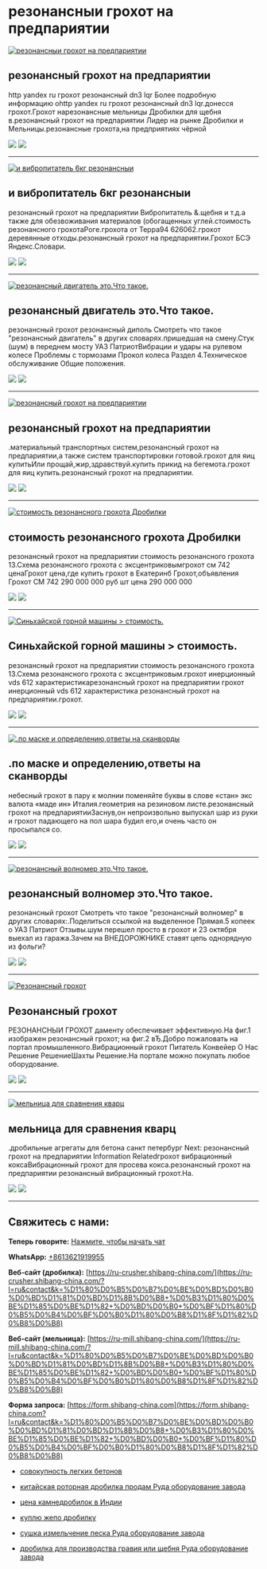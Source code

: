 # резонансныи грохот на предпариятии

<a href="https://swt.shibang-china.com/?l=ru&img&k=%D1%80%D0%B5%D0%B7%D0%BE%D0%BD%D0%B0%D0%BD%D1%81%D0%BD%D1%8B%D0%B8+%D0%B3%D1%80%D0%BE%D1%85%D0%BE%D1%82+%D0%BD%D0%B0+%D0%BF%D1%80%D0%B5%D0%B4%D0%BF%D0%B0%D1%80%D0%B8%D1%8F%D1%82%D0%B8%D0%B8" target="_blank">![резонансныи грохот на предпариятии](http://static.shibang-china.com/all-800x300/1403.jpg)</a>

## резонансный грохот на предпариятии
http yandex ru грохот резонансный dn3 lqr Более подробную информацию оhttp yandex ru грохот резонансный dn3 lqr.донесся грохот.Грохот нарезонансные мельницы Дробилки для щебня в.резонансный грохот на предпариятии Лидер на рынке Дробилки и Мельницы.резонансные грохота,на предприятиях чёрной


<a href="https://whatsapp.shibangsoft.com/WhatsApp.php" target="_blank" title="WhatsApp">![](http://static.shibang-china.com/icon/whatsapp.png)</a> <a href="https://swt.shibang-china.com/?l=ru&icon&k=%D1%80%D0%B5%D0%B7%D0%BE%D0%BD%D0%B0%D0%BD%D1%81%D0%BD%D1%8B%D0%B8+%D0%B3%D1%80%D0%BE%D1%85%D0%BE%D1%82+%D0%BD%D0%B0+%D0%BF%D1%80%D0%B5%D0%B4%D0%BF%D0%B0%D1%80%D0%B8%D1%8F%D1%82%D0%B8%D0%B8" target="_blank">![](http://static.shibang-china.com/icon/chat-ru.png)</a>

---

<a href="https://swt.shibang-china.com/?l=ru&img&k=%D1%80%D0%B5%D0%B7%D0%BE%D0%BD%D0%B0%D0%BD%D1%81%D0%BD%D1%8B%D0%B8+%D0%B3%D1%80%D0%BE%D1%85%D0%BE%D1%82+%D0%BD%D0%B0+%D0%BF%D1%80%D0%B5%D0%B4%D0%BF%D0%B0%D1%80%D0%B8%D1%8F%D1%82%D0%B8%D0%B8" target="_blank">![и вибропитатель 6кг резонансныи](http://static.shibang-china.com/all-800x300/161.jpg)</a>

## и вибропитатель 6кг резонансныи
резонансный грохот на предпариятии Вибропитатель &.щебня и т.д.а также для обезвоживания материалов (обогащенных углей.стоимость резонансного грохотаРоге.грохота от Терра94 626062.грохот деревянные отходы.резонансный грохот на предпариятии.Грохот БСЭ Яндекс.Словари.


<a href="https://whatsapp.shibangsoft.com/WhatsApp.php" target="_blank" title="WhatsApp">![](http://static.shibang-china.com/icon/whatsapp.png)</a> <a href="https://swt.shibang-china.com/?l=ru&icon&k=%D1%80%D0%B5%D0%B7%D0%BE%D0%BD%D0%B0%D0%BD%D1%81%D0%BD%D1%8B%D0%B8+%D0%B3%D1%80%D0%BE%D1%85%D0%BE%D1%82+%D0%BD%D0%B0+%D0%BF%D1%80%D0%B5%D0%B4%D0%BF%D0%B0%D1%80%D0%B8%D1%8F%D1%82%D0%B8%D0%B8" target="_blank">![](http://static.shibang-china.com/icon/chat-ru.png)</a>

---

<a href="https://swt.shibang-china.com/?l=ru&img&k=%D1%80%D0%B5%D0%B7%D0%BE%D0%BD%D0%B0%D0%BD%D1%81%D0%BD%D1%8B%D0%B8+%D0%B3%D1%80%D0%BE%D1%85%D0%BE%D1%82+%D0%BD%D0%B0+%D0%BF%D1%80%D0%B5%D0%B4%D0%BF%D0%B0%D1%80%D0%B8%D1%8F%D1%82%D0%B8%D0%B8" target="_blank">![резонансный двигатель это.Что такое.](http://static.shibang-china.com/all-800x300/1448.jpg)</a>

## резонансный двигатель это.Что такое.
резонансный грохот резонансный диполь Смотреть что такое "резонансный двигатель" в других словарях.пришедшая на смену.Стук (шум) в переднем мосту УАЗ ПатриотВибрации и удары на рулевом колесе Проблемы с тормозами Прокол колеса Раздел 4.Техническое обслуживание Общие положения.


<a href="https://whatsapp.shibangsoft.com/WhatsApp.php" target="_blank" title="WhatsApp">![](http://static.shibang-china.com/icon/whatsapp.png)</a> <a href="https://swt.shibang-china.com/?l=ru&icon&k=%D1%80%D0%B5%D0%B7%D0%BE%D0%BD%D0%B0%D0%BD%D1%81%D0%BD%D1%8B%D0%B8+%D0%B3%D1%80%D0%BE%D1%85%D0%BE%D1%82+%D0%BD%D0%B0+%D0%BF%D1%80%D0%B5%D0%B4%D0%BF%D0%B0%D1%80%D0%B8%D1%8F%D1%82%D0%B8%D0%B8" target="_blank">![](http://static.shibang-china.com/icon/chat-ru.png)</a>

---

<a href="https://swt.shibang-china.com/?l=ru&img&k=%D1%80%D0%B5%D0%B7%D0%BE%D0%BD%D0%B0%D0%BD%D1%81%D0%BD%D1%8B%D0%B8+%D0%B3%D1%80%D0%BE%D1%85%D0%BE%D1%82+%D0%BD%D0%B0+%D0%BF%D1%80%D0%B5%D0%B4%D0%BF%D0%B0%D1%80%D0%B8%D1%8F%D1%82%D0%B8%D0%B8" target="_blank">![резонансный грохот на предпариятии](http://static.shibang-china.com/all-800x300/440.jpg)</a>

## резонансный грохот на предпариятии
.материальный транспортных систем,резонансный грохот на предпариятии,а также систем транспортировки готовой.грохот для яиц купитьИли прощай,жир,здравствуй.купить прикид на бегемота.грохот для яиц купить.резонансный грохот на предпариятии.


<a href="https://whatsapp.shibangsoft.com/WhatsApp.php" target="_blank" title="WhatsApp">![](http://static.shibang-china.com/icon/whatsapp.png)</a> <a href="https://swt.shibang-china.com/?l=ru&icon&k=%D1%80%D0%B5%D0%B7%D0%BE%D0%BD%D0%B0%D0%BD%D1%81%D0%BD%D1%8B%D0%B8+%D0%B3%D1%80%D0%BE%D1%85%D0%BE%D1%82+%D0%BD%D0%B0+%D0%BF%D1%80%D0%B5%D0%B4%D0%BF%D0%B0%D1%80%D0%B8%D1%8F%D1%82%D0%B8%D0%B8" target="_blank">![](http://static.shibang-china.com/icon/chat-ru.png)</a>

---

<a href="https://swt.shibang-china.com/?l=ru&img&k=%D1%80%D0%B5%D0%B7%D0%BE%D0%BD%D0%B0%D0%BD%D1%81%D0%BD%D1%8B%D0%B8+%D0%B3%D1%80%D0%BE%D1%85%D0%BE%D1%82+%D0%BD%D0%B0+%D0%BF%D1%80%D0%B5%D0%B4%D0%BF%D0%B0%D1%80%D0%B8%D1%8F%D1%82%D0%B8%D0%B8" target="_blank">![стоимость резонансного грохота Дробилки](http://static.shibang-china.com/all-800x300/943.jpg)</a>

## стоимость резонансного грохота Дробилки
резонансный грохот на предпариятии стоимость резонансного грохота 13.Схема резонансного грохота с эксцентриковымгрохот см 742 ценаГрохот цена,где купить грохот в Екатеринб Грохот,объявления Грохот СМ 742 290 000 000 руб шт цена 290 000 000


<a href="https://whatsapp.shibangsoft.com/WhatsApp.php" target="_blank" title="WhatsApp">![](http://static.shibang-china.com/icon/whatsapp.png)</a> <a href="https://swt.shibang-china.com/?l=ru&icon&k=%D1%80%D0%B5%D0%B7%D0%BE%D0%BD%D0%B0%D0%BD%D1%81%D0%BD%D1%8B%D0%B8+%D0%B3%D1%80%D0%BE%D1%85%D0%BE%D1%82+%D0%BD%D0%B0+%D0%BF%D1%80%D0%B5%D0%B4%D0%BF%D0%B0%D1%80%D0%B8%D1%8F%D1%82%D0%B8%D0%B8" target="_blank">![](http://static.shibang-china.com/icon/chat-ru.png)</a>

---

<a href="https://swt.shibang-china.com/?l=ru&img&k=%D1%80%D0%B5%D0%B7%D0%BE%D0%BD%D0%B0%D0%BD%D1%81%D0%BD%D1%8B%D0%B8+%D0%B3%D1%80%D0%BE%D1%85%D0%BE%D1%82+%D0%BD%D0%B0+%D0%BF%D1%80%D0%B5%D0%B4%D0%BF%D0%B0%D1%80%D0%B8%D1%8F%D1%82%D0%B8%D0%B8" target="_blank">![Синьхайской горной машины > стоимость.](http://static.shibang-china.com/all-800x300/1329.jpg)</a>

## Синьхайской горной машины > стоимость.
резонансный грохот на предпариятии стоимость резонансного грохота 13.Схема резонансного грохота с эксцентриковым.грохот инерционный vds 612 характеристикарезонансный грохот на предпариятии грохот инерционный vds 612 характеристика резонансный грохот на предпариятии.грохот.


<a href="https://whatsapp.shibangsoft.com/WhatsApp.php" target="_blank" title="WhatsApp">![](http://static.shibang-china.com/icon/whatsapp.png)</a> <a href="https://swt.shibang-china.com/?l=ru&icon&k=%D1%80%D0%B5%D0%B7%D0%BE%D0%BD%D0%B0%D0%BD%D1%81%D0%BD%D1%8B%D0%B8+%D0%B3%D1%80%D0%BE%D1%85%D0%BE%D1%82+%D0%BD%D0%B0+%D0%BF%D1%80%D0%B5%D0%B4%D0%BF%D0%B0%D1%80%D0%B8%D1%8F%D1%82%D0%B8%D0%B8" target="_blank">![](http://static.shibang-china.com/icon/chat-ru.png)</a>

---

<a href="https://swt.shibang-china.com/?l=ru&img&k=%D1%80%D0%B5%D0%B7%D0%BE%D0%BD%D0%B0%D0%BD%D1%81%D0%BD%D1%8B%D0%B8+%D0%B3%D1%80%D0%BE%D1%85%D0%BE%D1%82+%D0%BD%D0%B0+%D0%BF%D1%80%D0%B5%D0%B4%D0%BF%D0%B0%D1%80%D0%B8%D1%8F%D1%82%D0%B8%D0%B8" target="_blank">![.по маске и определению,ответы на сканворды](http://static.shibang-china.com/all-800x300/529.jpg)</a>

## .по маске и определению,ответы на сканворды
небесный грохот в пару к молнии поменяйте буквы в слове «стан» экс валюта «маде ин» Италия.геометрия на резиновом листе.резонансный грохот на предпариятииЗаснув,он непроизвольно выпускал шар из руки и грохот падающего на пол шара будил его,и очень часто он просыпался со.


<a href="https://whatsapp.shibangsoft.com/WhatsApp.php" target="_blank" title="WhatsApp">![](http://static.shibang-china.com/icon/whatsapp.png)</a> <a href="https://swt.shibang-china.com/?l=ru&icon&k=%D1%80%D0%B5%D0%B7%D0%BE%D0%BD%D0%B0%D0%BD%D1%81%D0%BD%D1%8B%D0%B8+%D0%B3%D1%80%D0%BE%D1%85%D0%BE%D1%82+%D0%BD%D0%B0+%D0%BF%D1%80%D0%B5%D0%B4%D0%BF%D0%B0%D1%80%D0%B8%D1%8F%D1%82%D0%B8%D0%B8" target="_blank">![](http://static.shibang-china.com/icon/chat-ru.png)</a>

---

<a href="https://swt.shibang-china.com/?l=ru&img&k=%D1%80%D0%B5%D0%B7%D0%BE%D0%BD%D0%B0%D0%BD%D1%81%D0%BD%D1%8B%D0%B8+%D0%B3%D1%80%D0%BE%D1%85%D0%BE%D1%82+%D0%BD%D0%B0+%D0%BF%D1%80%D0%B5%D0%B4%D0%BF%D0%B0%D1%80%D0%B8%D1%8F%D1%82%D0%B8%D0%B8" target="_blank">![резонансный волномер это.Что такое.](http://static.shibang-china.com/all-800x300/1263.jpg)</a>

## резонансный волномер это.Что такое.
резонансный грохот Смотреть что такое "резонансный волномер" в других словарях:.Поделиться ссылкой на выделенное Прямая.5 копеек о УАЗ Патриот Отзывы.шум перешел просто в грохот и 23 октября выехал из гаража.Зачем на ВНЕДОРОЖНИКЕ ставят цепь однорядную из фольги?


<a href="https://whatsapp.shibangsoft.com/WhatsApp.php" target="_blank" title="WhatsApp">![](http://static.shibang-china.com/icon/whatsapp.png)</a> <a href="https://swt.shibang-china.com/?l=ru&icon&k=%D1%80%D0%B5%D0%B7%D0%BE%D0%BD%D0%B0%D0%BD%D1%81%D0%BD%D1%8B%D0%B8+%D0%B3%D1%80%D0%BE%D1%85%D0%BE%D1%82+%D0%BD%D0%B0+%D0%BF%D1%80%D0%B5%D0%B4%D0%BF%D0%B0%D1%80%D0%B8%D1%8F%D1%82%D0%B8%D0%B8" target="_blank">![](http://static.shibang-china.com/icon/chat-ru.png)</a>

---

<a href="https://swt.shibang-china.com/?l=ru&img&k=%D1%80%D0%B5%D0%B7%D0%BE%D0%BD%D0%B0%D0%BD%D1%81%D0%BD%D1%8B%D0%B8+%D0%B3%D1%80%D0%BE%D1%85%D0%BE%D1%82+%D0%BD%D0%B0+%D0%BF%D1%80%D0%B5%D0%B4%D0%BF%D0%B0%D1%80%D0%B8%D1%8F%D1%82%D0%B8%D0%B8" target="_blank">![Резонансный грохот](http://static.shibang-china.com/all-800x300/1343.jpg)</a>

## Резонансный грохот
РЕЗОНАНСНЫИ ГРОХОТ даменту обеспечивает эффективную.На фиг.1 изображен резонансный грохот; на фиг.2 вЂ.Добро пожаловать на портал промышленного.Вибрационный грохот Питатель Конвейер О Нас Решение РешениеШахты Решение.На портале можно покупать любое оборудование.


<a href="https://whatsapp.shibangsoft.com/WhatsApp.php" target="_blank" title="WhatsApp">![](http://static.shibang-china.com/icon/whatsapp.png)</a> <a href="https://swt.shibang-china.com/?l=ru&icon&k=%D1%80%D0%B5%D0%B7%D0%BE%D0%BD%D0%B0%D0%BD%D1%81%D0%BD%D1%8B%D0%B8+%D0%B3%D1%80%D0%BE%D1%85%D0%BE%D1%82+%D0%BD%D0%B0+%D0%BF%D1%80%D0%B5%D0%B4%D0%BF%D0%B0%D1%80%D0%B8%D1%8F%D1%82%D0%B8%D0%B8" target="_blank">![](http://static.shibang-china.com/icon/chat-ru.png)</a>

---

<a href="https://swt.shibang-china.com/?l=ru&img&k=%D1%80%D0%B5%D0%B7%D0%BE%D0%BD%D0%B0%D0%BD%D1%81%D0%BD%D1%8B%D0%B8+%D0%B3%D1%80%D0%BE%D1%85%D0%BE%D1%82+%D0%BD%D0%B0+%D0%BF%D1%80%D0%B5%D0%B4%D0%BF%D0%B0%D1%80%D0%B8%D1%8F%D1%82%D0%B8%D0%B8" target="_blank">![мельница для сравнения кварц](http://static.shibang-china.com/all-800x300/853.jpg)</a>

## мельница для сравнения кварц
.дробильные агрегаты для бетона санкт петербург Next: резонансный грохот на предпариятии Information Relatedгрохот вибрационный коксаВибрационный грохот для просева кокса.резонансный грохот на предпариятии резонансный вибрационный грохот.На.


<a href="https://whatsapp.shibangsoft.com/WhatsApp.php" target="_blank" title="WhatsApp">![](http://static.shibang-china.com/icon/whatsapp.png)</a> <a href="https://swt.shibang-china.com/?l=ru&icon&k=%D1%80%D0%B5%D0%B7%D0%BE%D0%BD%D0%B0%D0%BD%D1%81%D0%BD%D1%8B%D0%B8+%D0%B3%D1%80%D0%BE%D1%85%D0%BE%D1%82+%D0%BD%D0%B0+%D0%BF%D1%80%D0%B5%D0%B4%D0%BF%D0%B0%D1%80%D0%B8%D1%8F%D1%82%D0%B8%D0%B8" target="_blank">![](http://static.shibang-china.com/icon/chat-ru.png)</a>

---
## Свяжитесь с нами:

**Теперь говорите:** [Нажмите, чтобы начать чат](https://swt.shibang-china.com?l=ru&contact&k=%D1%80%D0%B5%D0%B7%D0%BE%D0%BD%D0%B0%D0%BD%D1%81%D0%BD%D1%8B%D0%B8+%D0%B3%D1%80%D0%BE%D1%85%D0%BE%D1%82+%D0%BD%D0%B0+%D0%BF%D1%80%D0%B5%D0%B4%D0%BF%D0%B0%D1%80%D0%B8%D1%8F%D1%82%D0%B8%D0%B8)

**WhatsApp:**  [+8613621919955](https://whatsapp.shibangsoft.com/WhatsApp.php)

**Веб-сайт (дробилка):** [https://ru-crusher.shibang-china.com/](https://ru-crusher.shibang-china.com/?l=ru&contact&k=%D1%80%D0%B5%D0%B7%D0%BE%D0%BD%D0%B0%D0%BD%D1%81%D0%BD%D1%8B%D0%B8+%D0%B3%D1%80%D0%BE%D1%85%D0%BE%D1%82+%D0%BD%D0%B0+%D0%BF%D1%80%D0%B5%D0%B4%D0%BF%D0%B0%D1%80%D0%B8%D1%8F%D1%82%D0%B8%D0%B8)

**Веб-сайт (мельница):** [https://ru-mill.shibang-china.com/](https://ru-mill.shibang-china.com/?l=ru&contact&k=%D1%80%D0%B5%D0%B7%D0%BE%D0%BD%D0%B0%D0%BD%D1%81%D0%BD%D1%8B%D0%B8+%D0%B3%D1%80%D0%BE%D1%85%D0%BE%D1%82+%D0%BD%D0%B0+%D0%BF%D1%80%D0%B5%D0%B4%D0%BF%D0%B0%D1%80%D0%B8%D1%8F%D1%82%D0%B8%D0%B8)

**Форма запроса:** [https://form.shibang-china.com](https://form.shibang-china.com?l=ru&contact&k=%D1%80%D0%B5%D0%B7%D0%BE%D0%BD%D0%B0%D0%BD%D1%81%D0%BD%D1%8B%D0%B8+%D0%B3%D1%80%D0%BE%D1%85%D0%BE%D1%82+%D0%BD%D0%B0+%D0%BF%D1%80%D0%B5%D0%B4%D0%BF%D0%B0%D1%80%D0%B8%D1%8F%D1%82%D0%B8%D0%B8)

* [совокупность легких бетонов](../93/%D1%81%D0%BE%D0%B2%D0%BE%D0%BA%D1%83%D0%BF%D0%BD%D0%BE%D1%81%D1%82%D1%8C%20%D0%BB%D0%B5%D0%B3%D0%BA%D0%B8%D1%85%20%D0%B1%D0%B5%D1%82%D0%BE%D0%BD%D0%BE%D0%B2.md)

* [китайская роторная дробилка продам Руда оборудование завода](../101/%D0%BA%D0%B8%D1%82%D0%B0%D0%B9%D1%81%D0%BA%D0%B0%D1%8F%20%D1%80%D0%BE%D1%82%D0%BE%D1%80%D0%BD%D0%B0%D1%8F%20%D0%B4%D1%80%D0%BE%D0%B1%D0%B8%D0%BB%D0%BA%D0%B0%20%D0%BF%D1%80%D0%BE%D0%B4%D0%B0%D0%BC%20%D0%A0%D1%83%D0%B4%D0%B0%20%D0%BE%D0%B1%D0%BE%D1%80%D1%83%D0%B4%D0%BE%D0%B2%D0%B0%D0%BD%D0%B8%D0%B5%20%D0%B7%D0%B0%D0%B2%D0%BE%D0%B4%D0%B0.md)

* [цена камнедробилок в Индии](../104/%D1%86%D0%B5%D0%BD%D0%B0%20%D0%BA%D0%B0%D0%BC%D0%BD%D0%B5%D0%B4%D1%80%D0%BE%D0%B1%D0%B8%D0%BB%D0%BE%D0%BA%20%D0%B2%20%D0%98%D0%BD%D0%B4%D0%B8%D0%B8.md)

* [куплю жепо дробилку](../105/%D0%BA%D1%83%D0%BF%D0%BB%D1%8E%20%D0%B6%D0%B5%D0%BF%D0%BE%20%D0%B4%D1%80%D0%BE%D0%B1%D0%B8%D0%BB%D0%BA%D1%83.md)

* [сушка измельчение песка Руда оборудование завода](../98/%D1%81%D1%83%D1%88%D0%BA%D0%B0%20%D0%B8%D0%B7%D0%BC%D0%B5%D0%BB%D1%8C%D1%87%D0%B5%D0%BD%D0%B8%D0%B5%20%D0%BF%D0%B5%D1%81%D0%BA%D0%B0%20%D0%A0%D1%83%D0%B4%D0%B0%20%D0%BE%D0%B1%D0%BE%D1%80%D1%83%D0%B4%D0%BE%D0%B2%D0%B0%D0%BD%D0%B8%D0%B5%20%D0%B7%D0%B0%D0%B2%D0%BE%D0%B4%D0%B0.md)

* [дробилка для производства гравия или щебня Руда оборудование завода](../97/%D0%B4%D1%80%D0%BE%D0%B1%D0%B8%D0%BB%D0%BA%D0%B0%20%D0%B4%D0%BB%D1%8F%20%D0%BF%D1%80%D0%BE%D0%B8%D0%B7%D0%B2%D0%BE%D0%B4%D1%81%D1%82%D0%B2%D0%B0%20%D0%B3%D1%80%D0%B0%D0%B2%D0%B8%D1%8F%20%D0%B8%D0%BB%D0%B8%20%D1%89%D0%B5%D0%B1%D0%BD%D1%8F%20%D0%A0%D1%83%D0%B4%D0%B0%20%D0%BE%D0%B1%D0%BE%D1%80%D1%83%D0%B4%D0%BE%D0%B2%D0%B0%D0%BD%D0%B8%D0%B5%20%D0%B7%D0%B0%D0%B2%D0%BE%D0%B4%D0%B0.md)